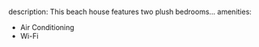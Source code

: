 description: This beach house features two plush bedrooms...
amenities:
  - Air Conditioning
  - Wi-Fi